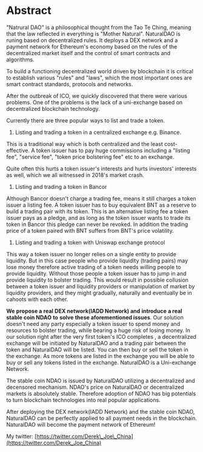 # Abstract

"Natrural DAO" is a philosophical thought from the Tao Te Ching, meaning that the law reflected in everything is "Mother Natural". NaturalDAO is runing based on decentralized rules. It deploys a DEX network and a payment network for Ethereum's economy based on the rules of the decentralized market itself and the control of smart contracts and algorithms.

To build a functioning decentralized world driven by blockchain it is critical to establish various "rules" and "laws", which the most important ones are smart contract standards, protocols and networks.

After the outbreak of ICO, we quickly discovered that there were various problems. One of the problems is the lack of a uni-exchange based on decentralized blockchain technology.

Currently there are three popular ways to list and trade a token.

1. Listing and trading a token in a centralized exchange e.g. Binance.

This is a traditional way which is both centralized and the least cost-effective. A token issuer has to pay huge commissions including a "listing fee", "service fee", "token price bolstering fee" etc to an exchange.

Quite often this hurts a token issuer's interests and hurts investors' interests as well, which we all witnessed in 2018's market crash.

1. Listing and trading a token in Bancor

Although Bancor doesn't charge a trading fee, means it still charges a token issuer a listing fee. A token issuer has to buy equivalent BNT as a reserve to build a trading pair with its token. This is an alternative listing fee a token issuer pays as a pledge, and as long as the token issuer wants to trade its token in Bancor this pledge can never be revoked. In addition the trading price of a token paired with BNT suffers from BNT's price volatility.

1. Listing and trading a token with Uniswap exchange protocol

This way a token issuer no longer relies on a single entity to provide liquidity. But in this case people who provide liquidity \(trading pairs\) may lose money therefore active trading of a token needs willing people to provide liquidity. Without those people a token issuer has to jump in and provide liquidity to bolster trading. This would result in possible collusion between a token issuer and liquidity providers or manipulation of market by liquidity providers, and they might gradually, naturally and eventually be in cahoots with each other.

**We** **propose a** **real** **DEX network\(IADD Network\) and** **introduce** **a real** **stable coin NDAO** **to** **solve** **these aforementioned issues**. Our solution doesn't need any party especially a token issuer to spend money and resources to bolster trading, while bearing a huge risk of losing money. In our solution right after the very first token's ICO completes , a decentralized exchange will be initiated by NaturalDAO and a trading pair between the token and NaturalDAO will be listed. You can then buy or sell the token in the exchange. As more tokens are listed in the exchange you will be able to buy or sell any tokens listed in the exchange. NaturalDAO is a Uni-exchange Network.

The stable coin NDAO is issued by NaturalDAO utilizing a decentralized and decensored mechanism. NDAO's price on NaturalDAO or decentralized markets is absolutely stable. Therefore adoption of NDAO has big potentials to turn blockchain technologies into real popular applications.

After deploying the DEX network\(IADD Network\) and the stable coin NDAO, NaturalDAO can be perfectly applied to all payment needs in the blockchain. NaturalDAO will become the payment network of Ethereum!

 My twitter: [https://twitter.com/Derek\_Joe\_China](https://twitter.com/Derek_Joe_China)

